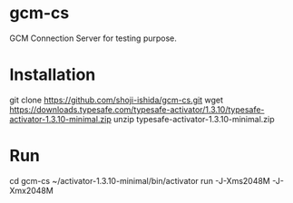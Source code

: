 # gcm-cs
GCM Connection Server for testing purpose.

# Installation
git clone  https://github.com/shoji-ishida/gcm-cs.git
wget https://downloads.typesafe.com/typesafe-activator/1.3.10/typesafe-activator-1.3.10-minimal.zip
unzip typesafe-activator-1.3.10-minimal.zip

# Run
cd gcm-cs
~/activator-1.3.10-minimal/bin/activator run -J-Xms2048M -J-Xmx2048M
